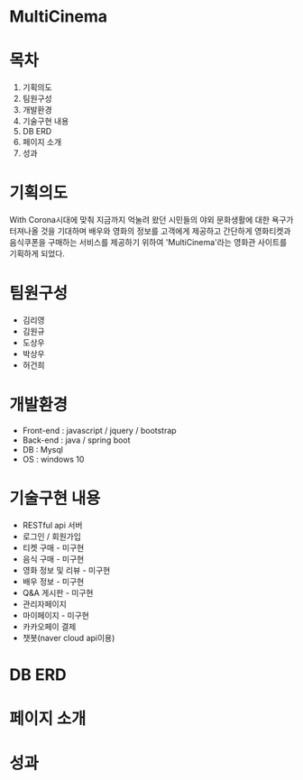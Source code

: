 # MultiCinema

# 목차

1. 기획의도
2. 팀원구성
3. 개발환경
4. 기술구현 내용
5. DB ERD
6. 페이지 소개
7. 성과

# 기획의도

With Corona시대에 맞춰 지금까지 억눌려 왔던 시민들의 야외 문화생활에 대한 욕구가 터져나올 것을 기대하며 배우와 영화의 정보를 고객에게 제공하고 간단하게 영화티켓과 음식쿠폰을 구매하는 서비스를 제공하기 위하여 'MultiCinema'라는 영화관 사이트를 기획하게 되었다. 

# 팀원구성

* 김리영
* 김원규
* 도상우
* 박상우
* 허건희

# 개발환경

* Front-end : javascript / jquery / bootstrap
* Back-end : java / spring boot
* DB : Mysql
* OS : windows 10

# 기술구현 내용

* RESTful api 서버
* 로그인 / 회원가입
* 티켓 구매 - 미구현
* 음식 구매 - 미구현
* 영화 정보 및 리뷰 - 미구현
* 배우 정보 - 미구현
* Q&A 게시판 - 미구현
* 관리자페이지
* 마이페이지 - 미구현
* 카카오페이 결제
* 챗봇(naver cloud api이용)

# DB ERD

# 페이지 소개

# 성과


